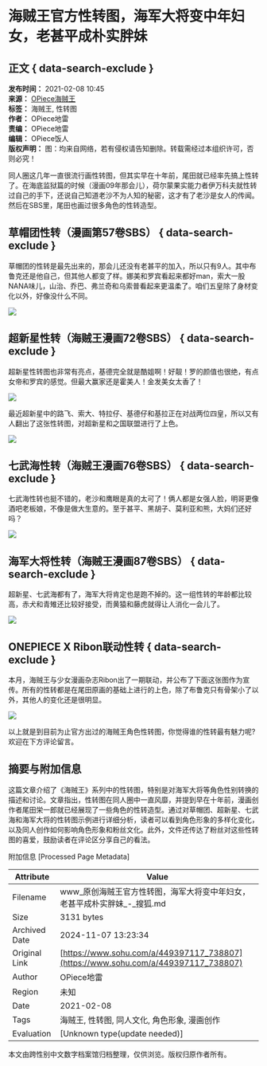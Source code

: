 # 海贼王官方性转图，海军大将变中年妇女，老甚平成朴实胖妹

## 正文 { data-search-exclude }


**发布时间：** 2021-02-08 10:45  
**来源：** [OPiece海贼王](https://www.sohu.com/a/449397117_738807?spm=smpc.content-abroad.content.1.1730985710460E89IjDi)  
**标签：** 海贼王, 性转图  
**作者：** OPiece地雷  
**责编：** OPiece地雷  
**编辑：** OPiece饭人  
**版权声明：** 图：均来自网络，若有侵权请告知删除。转载需经过本组织许可，否则必究！

同人圈这几年一直很流行画性转图，但其实早在十年前，尾田就已经率先搞上性转了。在海底监狱篇的时候（漫画09年那会儿），荷尔蒙果实能力者伊万科夫就性转过自己的手下，还说自己知道老沙不为人知的秘密，这才有了老沙是女人的传闻。然后在SBS里，尾田也画过很多角色的性转造型。

## 草帽团性转（漫画第57卷SBS） { data-search-exclude }

草帽团的性转是最先出来的，那会儿还没有老甚平的加入，所以只有9人。其中布鲁克还是他自己，但其他人都变了样。娜美和罗宾看起来都好man，索大一股NANA味儿，山治、乔巴、弗兰奇和乌索普看起来更温柔了。咱们五皇除了身材变化以外，好像没什么不同。

![](https://p5.itc.cn/images01/20210208/3f2a8f2adf944fe5aa604e5fe095c940.jpeg)

## 超新星性转（海贼王漫画72卷SBS） { data-search-exclude }

超新星性转图也非常有亮点，基德完全就是酷姐啊！好靓！罗的颜值也很绝，有点女帝和罗宾的感觉。但最大赢家还是霍美人！金发美女太香了！

![](https://p6.itc.cn/images01/20210208/b7b14222743b441ba28afb7daab667c0.jpeg)

最近超新星中的路飞、索大、特拉仔、基德仔和基拉正在对战两位四皇，所以又有人翻出了这张性转图，对超新星和之国联盟进行了上色。

![](https://p1.itc.cn/images01/20210208/55bf05d571e447f398f744e622680aaf.jpeg)

## 七武海性转（海贼王漫画76卷SBS） { data-search-exclude }

七武海性转也挺不错的，老沙和鹰眼是真的太可了！俩人都是女强人脸，明哥更像酒吧老板娘，不像是做大生意的。至于甚平、黑胡子、莫利亚和熊，大妈们还好吗？

![](https://p3.itc.cn/images01/20210208/1b658442074b43c8a49e6276538bad0e.jpeg)

## 海军大将性转（海贼王漫画87卷SBS） { data-search-exclude }

超新星、七武海都有了，海军大将肯定也是跑不掉的。这一组性转的年龄都比较高，赤犬和青雉还比较好接受，而黄猿和藤虎就得让人消化一会儿了。

![](https://p4.itc.cn/images01/20210208/6989834a6a71463bacc06284cf07a495.jpeg)

## ONEPIECE X Ribon联动性转 { data-search-exclude }

本月，海贼王与少女漫画杂志Ribon出了一期联动，并公布了下面这张图作为宣传。所有的性转都是在尾田原画的基础上进行的上色，除了布鲁克只有骨架小了以外，其他人的变化还是很明显。

![](https://p0.itc.cn/images01/20210208/0aa8f67fb55e4ecc8f30858a34da732d.jpeg)

以上就是到目前为止官方出过的海贼王角色性转图，你觉得谁的性转最有魅力呢?欢迎在下方评论留言。

## 摘要与附加信息

<!-- tcd_abstract -->
这篇文章介绍了《海贼王》系列中的性转图，特别是对海军大将等角色性别转换的描述和讨论。文章指出，性转图在同人圈中一直风靡，并提到早在十年前，漫画创作者尾田栄一郎就已经展现了一些角色的性转造型。通过对草帽团、超新星、七武海和海军大将的性转图示例进行详细分析，读者可以看到角色形象的多样化变化，以及同人创作如何影响角色形象和粉丝文化。此外，文件还传达了粉丝对这些性转图的喜爱，鼓励读者在评论区分享自己的看法。
<!-- tcd_abstract_end -->

附加信息 [Processed Page Metadata]

| Attribute       | Value                                  |
|-----------------|----------------------------------------|
| Filename        | www_原创海贼王官方性转图，海军大将变中年妇女，老甚平成朴实胖妹_-_搜狐.md                             |
| Size            | 3131 bytes                           |
| Archived Date   | 2024-11-07 13:23:34                             |
| Original Link   | [https://www.sohu.com/a/449397117_738807](https://www.sohu.com/a/449397117_738807)                       |
| Author          | OPiece地雷                               |
| Region          | 未知                               |
| Date            | 2021-02-08                                 |
| Tags            | 海贼王, 性转图, 同人文化, 角色形象, 漫画创作                                 |
| Evaluation            | [Unknown type(update needed)]                                 |
<!-- tcd_table_end -->

本文由跨性别中文数字档案馆归档整理，仅供浏览。版权归原作者所有。
